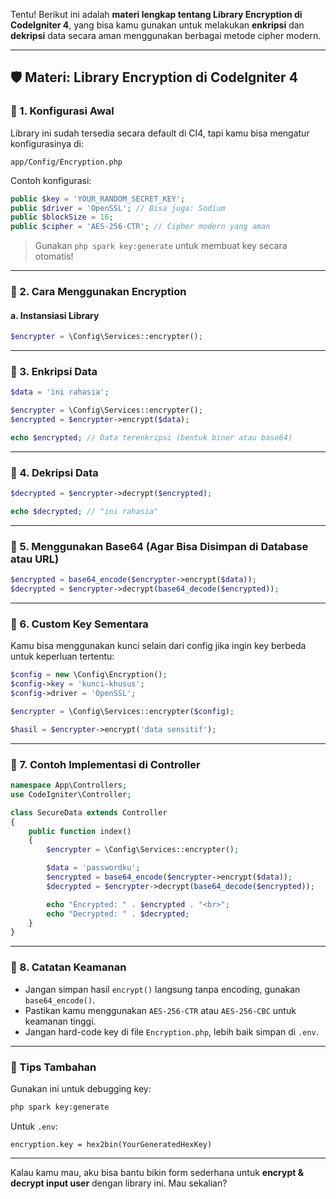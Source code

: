 Tentu! Berikut ini adalah **materi lengkap tentang Library Encryption di CodeIgniter 4**, yang bisa kamu gunakan untuk melakukan **enkripsi** dan **dekripsi** data secara aman menggunakan berbagai metode cipher modern.

---

## 🛡️ Materi: Library Encryption di CodeIgniter 4

### 🔹 1. **Konfigurasi Awal**
Library ini sudah tersedia secara default di CI4, tapi kamu bisa mengatur konfigurasinya di:
```
app/Config/Encryption.php
```

Contoh konfigurasi:
```php
public $key = 'YOUR_RANDOM_SECRET_KEY';
public $driver = 'OpenSSL'; // Bisa juga: Sodium
public $blockSize = 16;
public $cipher = 'AES-256-CTR'; // Cipher modern yang aman
```

> Gunakan `php spark key:generate` untuk membuat key secara otomatis!

---

### 🔹 2. **Cara Menggunakan Encryption**
#### a. **Instansiasi Library**
```php
$encrypter = \Config\Services::encrypter();
```

---

### 🔹 3. **Enkripsi Data**
```php
$data = 'ini rahasia';

$encrypter = \Config\Services::encrypter();
$encrypted = $encrypter->encrypt($data);

echo $encrypted; // Data terenkripsi (bentuk biner atau base64)
```

---

### 🔹 4. **Dekripsi Data**
```php
$decrypted = $encrypter->decrypt($encrypted);

echo $decrypted; // "ini rahasia"
```

---

### 🔹 5. **Menggunakan Base64 (Agar Bisa Disimpan di Database atau URL)**
```php
$encrypted = base64_encode($encrypter->encrypt($data));
$decrypted = $encrypter->decrypt(base64_decode($encrypted));
```

---

### 🔹 6. **Custom Key Sementara**
Kamu bisa menggunakan kunci selain dari config jika ingin key berbeda untuk keperluan tertentu:
```php
$config = new \Config\Encryption();
$config->key = 'kunci-khusus';
$config->driver = 'OpenSSL';

$encrypter = \Config\Services::encrypter($config);

$hasil = $encrypter->encrypt('data sensitif');
```

---

### 🔹 7. **Contoh Implementasi di Controller**
```php
namespace App\Controllers;
use CodeIgniter\Controller;

class SecureData extends Controller
{
    public function index()
    {
        $encrypter = \Config\Services::encrypter();

        $data = 'passwordku';
        $encrypted = base64_encode($encrypter->encrypt($data));
        $decrypted = $encrypter->decrypt(base64_decode($encrypted));

        echo "Encrypted: " . $encrypted . "<br>";
        echo "Decrypted: " . $decrypted;
    }
}
```

---

### 🔹 8. **Catatan Keamanan**
- Jangan simpan hasil `encrypt()` langsung tanpa encoding, gunakan `base64_encode()`.
- Pastikan kamu menggunakan `AES-256-CTR` atau `AES-256-CBC` untuk keamanan tinggi.
- Jangan hard-code key di file `Encryption.php`, lebih baik simpan di `.env`.

---

### 🧪 Tips Tambahan
Gunakan ini untuk debugging key:
```bash
php spark key:generate
```

Untuk `.env`:
```
encryption.key = hex2bin(YourGeneratedHexKey)
```

---

Kalau kamu mau, aku bisa bantu bikin form sederhana untuk **encrypt & decrypt input user** dengan library ini. Mau sekalian?